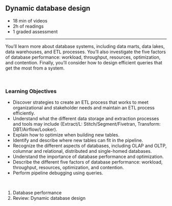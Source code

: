 ## Dynamic database design

- 18 min of videos
- 2h of readings
- 1 graded assessment

<hr>

You’ll learn more about database systems, including data marts, data lakes, data warehouses, and ETL processes. You’ll also investigate the five factors of database performance: workload, throughput, resources, optimization, and contention. Finally, you’ll consider how to design efficient queries that get the most from a system.

<br>

### Learning Objectives

- Discover strategies to create an ETL process that works to meet organizational and stakeholder needs and maintain an ETL process efficiently.
- Understand what the different data storage and extraction processes and tools may include (Extract/L: Stitch/Segment/Fivetran, Transform: DBT/Airflow/Looker).
- Explain how to optimize when building new tables.
- Identify and describe where new tables can fit in the pipeline.
- Recognize the different aspects of databases, including OLAP and OLTP, columnar and relational, distributed and single-homed databases.
- Understand the importance of database performance and optimization.
- Describe the different five factors of database performance: workload, throughput, resources, optimization, and contention.
- Perform pipeline debugging using queries.

<br>

1. Database performance
2. Review: Dynamic database design

